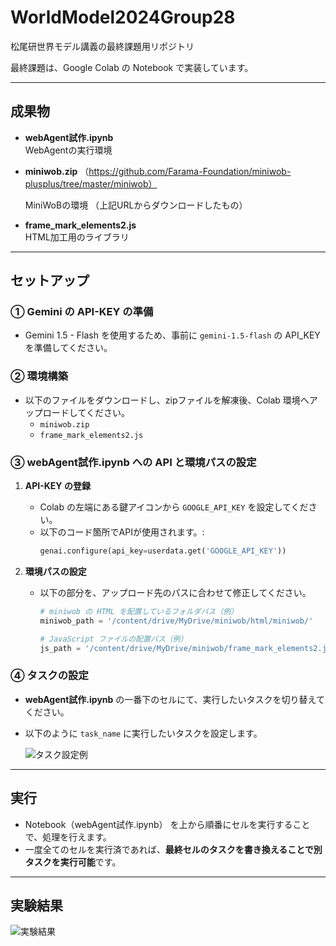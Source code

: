 # WorldModel2024Group28
松尾研世界モデル講義の最終課題用リポジトリ

最終課題は、Google Colab の Notebook で実装しています。

---

## 成果物
- **webAgent試作.ipynb**  
  WebAgentの実行環境  
- **miniwob.zip**  （https://github.com/Farama-Foundation/miniwob-plusplus/tree/master/miniwob）
  
  MiniWoBの環境  （上記URLからダウンロードしたもの）
- **frame_mark_elements2.js**  
  HTML加工用のライブラリ  

---

## セットアップ

### ① Gemini の API-KEY の準備
- Gemini 1.5 - Flash を使用するため、事前に `gemini-1.5-flash` の API_KEY を準備してください。

### ② 環境構築
- 以下のファイルをダウンロードし、zipファイルを解凍後、Colab 環境へアップロードしてください。
  - `miniwob.zip`
  - `frame_mark_elements2.js`

### ③ webAgent試作.ipynb への API と環境パスの設定
1. **API-KEY の登録**  
   - Colab の左端にある鍵アイコンから `GOOGLE_API_KEY` を設定してください。
   - 以下のコード箇所でAPIが使用されます。:
     ```python
     genai.configure(api_key=userdata.get('GOOGLE_API_KEY'))
     ```

2. **環境パスの設定**  
   - 以下の部分を、アップロード先のパスに合わせて修正してください。
     ```python
     # miniwob の HTML を配置しているフォルダパス（例）
     miniwob_path = '/content/drive/MyDrive/miniwob/html/miniwob/'
     
     # JavaScript ファイルの配置パス（例）
     js_path = '/content/drive/MyDrive/miniwob/frame_mark_elements2.js'
     ```

### ④ タスクの設定
- **webAgent試作.ipynb** の一番下のセルにて、実行したいタスクを切り替えてください。
- 以下のように `task_name` に実行したいタスクを設定します。
  
  ![タスク設定例](https://github.com/user-attachments/assets/cba12621-05c2-46e8-acec-2f00926bde67)

---

## 実行
- Notebook（webAgent試作.ipynb） を上から順番にセルを実行することで、処理を行えます。
- 一度全てのセルを実行済であれば、**最終セルのタスクを書き換えることで別タスクを実行可能**です。

---

## 実験結果
![実験結果](https://github.com/user-attachments/assets/0777011a-c69f-4ed0-a72e-2d92c99bf882)

